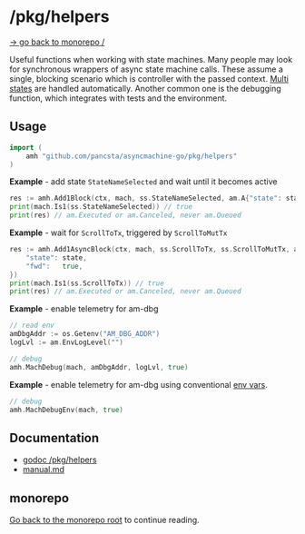# /pkg/helpers

[-> go back to monorepo /](/README.md)

Useful functions when working with state machines. Many people may look for synchronous wrappers of async state machine calls.
These assume a single, blocking scenario which is controller with the passed context. [Multi states](/docs/manual.md#multi-states)
are handled automatically. Another common one is the debugging function, which integrates with tests and the environment.

## Usage

```go
import (
    amh "github.com/pancsta/asyncmachine-go/pkg/helpers"
)
```

**Example** - add state `StateNameSelected` and wait until it becomes active

```go
res := amh.Add1Block(ctx, mach, ss.StateNameSelected, am.A{"state": state})
print(mach.Is1(ss.StateNameSelected)) // true
print(res) // am.Executed or am.Canceled, never am.Queued
```

**Example** - wait for `ScrollToTx`, triggered by `ScrollToMutTx`

```go
res := amh.Add1AsyncBlock(ctx, mach, ss.ScrollToTx, ss.ScrollToMutTx, am.A{
    "state": state,
    "fwd":   true,
})
print(mach.Is1(ss.ScrollToTx)) // true
print(res) // am.Executed or am.Canceled, never am.Queued
```

**Example** - enable telemetry for am-dbg

```go
// read env
amDbgAddr := os.Getenv("AM_DBG_ADDR")
logLvl := am.EnvLogLevel("")

// debug
amh.MachDebug(mach, amDbgAddr, logLvl, true)
```

**Example** - enable telemetry for am-dbg using conventional [env vars](/config/env/README.md).

```go
// debug
amh.MachDebugEnv(mach, true)
```

## Documentation

- [godoc /pkg/helpers](https://pkg.go.dev/github.com/pancsta/asyncmachine-go/pkg/helpers)
- [manual.md](/docs/manual.md)

## monorepo

[Go back to the monorepo root](/README.md) to continue reading.
